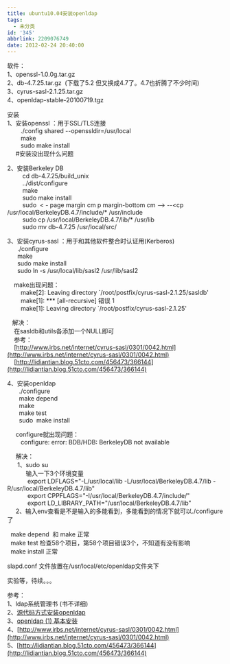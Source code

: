 ```yaml
---
title: ubuntu10.04安装openldap
tags:
  - 未分类
id: '345'
abbrlink: 2209076749
date: 2012-02-24 20:40:00
---
```


软件：  
1、openssl-1.0.0g.tar.gz  
2、db-4.7.25.tar.gz  (下载了5.2 但又换成4.7了。4.7也折腾了不少时间)  
3、cyrus-sasl-2.1.25.tar.gz  
4、openldap-stable-20100719.tgz  
  
  
安装  
1、安装openssl ：用于SSL/TLS连接  
        ./config shared --openssldir=/usr/local  
        make  
        sudo make install  
     #安装没出现什么问题  
  
2、安装Berkeley DB  
         cd db-4.7.25/build\_unix  
         ../dist/configure  
         make  
         sudo make install  
         sudo  < - page margin cm p margin-bottom cm --> --&lt;cp /usr/local/BerkeleyDB.4.7/include/\* /usr/include  
         sudo cp /usr/local/BerkeleyDB.4.7/lib/\* /usr/lib  
         sudo mv db-4.7.25 /usr/local/src/  
  
3、安装cyrus-sasl ：用于和其他软件整合时认证用(Kerberos)  
      ./configure  
      make  
      sudo make install  
      sudo ln -s /usr/local/lib/sasl2 /usr/lib/sasl2  
  
    make出现问题：  
        make\[2\]: Leaving directory \`/root/postfix/cyrus-sasl-2.1.25/sasldb'  
        make\[1\]: \*\*\* \[all-recursive\] 错误 1  
        make\[1\]: Leaving directory \`/root/postfix/cyrus-sasl-2.1.25'  
  
   解决：  
    在sasldb和utils各添加一个NULL即可  
    参考：  
    [http://www.irbs.net/internet/cyrus-sasl/0301/0042.html](http://www.irbs.net/internet/cyrus-sasl/0301/0042.html)  
    [http://lidiantian.blog.51cto.com/456473/366144](http://lidiantian.blog.51cto.com/456473/366144)  
  
  
4、安装openldap  
       ./configure  
       make depend  
       make  
       make test  
       sudo  make install  
  
     configure就出现问题：  
        configure: error: BDB/HDB: BerkeleyDB not available  
  
     解决：  
      1、sudo su  
           输入一下3个环境变量  
            export LDFLAGS="-L/usr/local/lib -L/usr/local/BerkeleyDB.4.7/lib -R/usr/local/BerkeleyDB.4.7/lib"  
            export CPPFLAGS="-I/usr/local/BerkeleyDB.4.7/include/"  
            export LD\_LIBRARY\_PATH="/usr/local/BerkeleyDB.4.7/lib"  
     2、输入env查看是不是输入的多能看到，多能看到的情况下就可以./configure了  
  
  make depend  和 make 正常  
  make test 检查58个项目，第58个项目错误3个，不知道有没有影响  
  make install 正常  
  
slapd.conf 文件放置在/usr/local/etc/openldap文件夹下  
  
  
实验等，待续。。。  
  
  
参考：  
1、ldap系统管理书 (书不详细)  
2、[源代码方式安装openldap](http://www.linuxso.com/sql/18619.html)  
3、[openldap (1) 基本安装](http://blog.chinaunix.net/space.php?uid=24799710&do=blog&id=3014278)  
4、[http://www.irbs.net/internet/cyrus-sasl/0301/0042.html](http://www.irbs.net/internet/cyrus-sasl/0301/0042.html)  
5、[http://lidiantian.blog.51cto.com/456473/366144](http://lidiantian.blog.51cto.com/456473/366144)